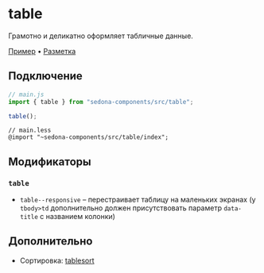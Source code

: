 # table

Грамотно и деликатно оформляет табличные данные.

[Пример](https://getsedona.github.io/sedona-components/table.html) • [Разметка](https://github.com/getsedona/sedona-components/tree/master/src/table/examples.html)

## Подключение

```js
// main.js
import { table } from "sedona-components/src/table";

table();
```

```less
// main.less
@import "~sedona-components/src/table/index";
```

## Модификаторы

### `table`

* `table--responsive` – перестраивает таблицу на маленьких экранах (у `tbody>td` дополнительно должен присутствовать параметр `data-title` с названием колонки)

## Дополнительно

* Сортировка: [tablesort](https://github.com/tristen/tablesort)
